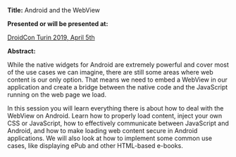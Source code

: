 **Title:** Android and the WebView

**Presented or will be presented at:**

[DroidCon Turin 2019, April 5th](https://it.droidcon.com/2019/it/talks/458-android-and-the-webview)

**Abstract:**

While the native widgets for Android are extremely powerful and cover most of the use cases we can imagine, there are still some areas where web content is our only option. That means we need to embed a WebView in our application and create a bridge between the native code and the JavaScript running on the web page we load.

In this session you will learn everything there is about how to deal with the WebView on Android. Learn how to properly load content, inject your own CSS or JavaScript, how to effectively communicate between JavaScript and Android, and how to make loading web content secure in Android applications. We will also look at how to implement some common use cases, like displaying ePub and other HTML-based e-books.
